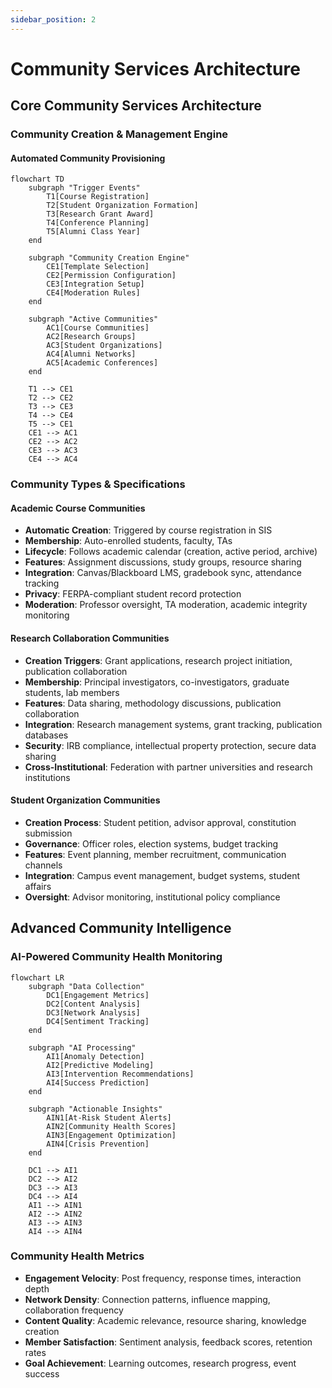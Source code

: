 ```yaml
---
sidebar_position: 2
---
```


# Community Services Architecture

## Core Community Services Architecture

### Community Creation & Management Engine

#### Automated Community Provisioning

```mermaid
flowchart TD
    subgraph "Trigger Events"
        T1[Course Registration]
        T2[Student Organization Formation]
        T3[Research Grant Award]
        T4[Conference Planning]
        T5[Alumni Class Year]
    end
    
    subgraph "Community Creation Engine"
        CE1[Template Selection]
        CE2[Permission Configuration]
        CE3[Integration Setup]
        CE4[Moderation Rules]
    end
    
    subgraph "Active Communities"
        AC1[Course Communities]
        AC2[Research Groups]
        AC3[Student Organizations]
        AC4[Alumni Networks]
        AC5[Academic Conferences]
    end
    
    T1 --> CE1
    T2 --> CE2
    T3 --> CE3
    T4 --> CE4
    T5 --> CE1
    CE1 --> AC1
    CE2 --> AC2
    CE3 --> AC3
    CE4 --> AC4
```

### Community Types & Specifications

#### Academic Course Communities

- **Automatic Creation**: Triggered by course registration in SIS
- **Membership**: Auto-enrolled students, faculty, TAs
- **Lifecycle**: Follows academic calendar (creation, active period, archive)
- **Features**: Assignment discussions, study groups, resource sharing
- **Integration**: Canvas/Blackboard LMS, gradebook sync, attendance tracking
- **Privacy**: FERPA-compliant student record protection
- **Moderation**: Professor oversight, TA moderation, academic integrity monitoring

#### Research Collaboration Communities

- **Creation Triggers**: Grant applications, research project initiation, publication collaboration
- **Membership**: Principal investigators, co-investigators, graduate students, lab members
- **Features**: Data sharing, methodology discussions, publication collaboration
- **Integration**: Research management systems, grant tracking, publication databases
- **Security**: IRB compliance, intellectual property protection, secure data sharing
- **Cross-Institutional**: Federation with partner universities and research institutions

#### Student Organization Communities

- **Creation Process**: Student petition, advisor approval, constitution submission
- **Governance**: Officer roles, election systems, budget tracking
- **Features**: Event planning, member recruitment, communication channels
- **Integration**: Campus event management, budget systems, student affairs
- **Oversight**: Advisor monitoring, institutional policy compliance

## Advanced Community Intelligence

### AI-Powered Community Health Monitoring

```mermaid
flowchart LR
    subgraph "Data Collection"
        DC1[Engagement Metrics]
        DC2[Content Analysis]
        DC3[Network Analysis]
        DC4[Sentiment Tracking]
    end
    
    subgraph "AI Processing"
        AI1[Anomaly Detection]
        AI2[Predictive Modeling]
        AI3[Intervention Recommendations]
        AI4[Success Prediction]
    end
    
    subgraph "Actionable Insights"
        AIN1[At-Risk Student Alerts]
        AIN2[Community Health Scores]
        AIN3[Engagement Optimization]
        AIN4[Crisis Prevention]
    end
    
    DC1 --> AI1
    DC2 --> AI2
    DC3 --> AI3
    DC4 --> AI4
    AI1 --> AIN1
    AI2 --> AIN2
    AI3 --> AIN3
    AI4 --> AIN4
```

### Community Health Metrics

- **Engagement Velocity**: Post frequency, response times, interaction depth
- **Network Density**: Connection patterns, influence mapping, collaboration frequency
- **Content Quality**: Academic relevance, resource sharing, knowledge creation
- **Member Satisfaction**: Sentiment analysis, feedback scores, retention rates
- **Goal Achievement**: Learning outcomes, research progress, event success
